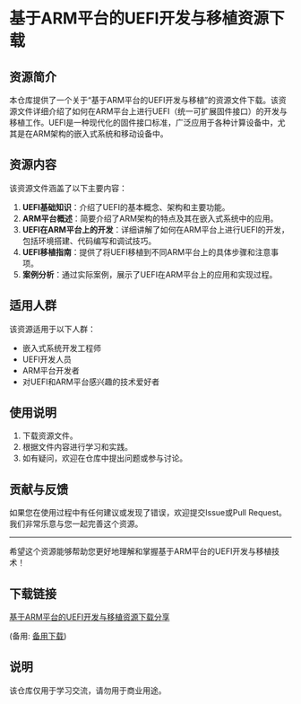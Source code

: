 # 基于ARM平台的UEFI开发与移植资源下载

## 资源简介

本仓库提供了一个关于“基于ARM平台的UEFI开发与移植”的资源文件下载。该资源文件详细介绍了如何在ARM平台上进行UEFI（统一可扩展固件接口）的开发与移植工作。UEFI是一种现代化的固件接口标准，广泛应用于各种计算设备中，尤其是在ARM架构的嵌入式系统和移动设备中。

## 资源内容

该资源文件涵盖了以下主要内容：

1. **UEFI基础知识**：介绍了UEFI的基本概念、架构和主要功能。
2. **ARM平台概述**：简要介绍了ARM架构的特点及其在嵌入式系统中的应用。
3. **UEFI在ARM平台上的开发**：详细讲解了如何在ARM平台上进行UEFI的开发，包括环境搭建、代码编写和调试技巧。
4. **UEFI移植指南**：提供了将UEFI移植到不同ARM平台上的具体步骤和注意事项。
5. **案例分析**：通过实际案例，展示了UEFI在ARM平台上的应用和实现过程。

## 适用人群

该资源适用于以下人群：

- 嵌入式系统开发工程师
- UEFI开发人员
- ARM平台开发者
- 对UEFI和ARM平台感兴趣的技术爱好者

## 使用说明

1. 下载资源文件。
2. 根据文件内容进行学习和实践。
3. 如有疑问，欢迎在仓库中提出问题或参与讨论。

## 贡献与反馈

如果您在使用过程中有任何建议或发现了错误，欢迎提交Issue或Pull Request。我们非常乐意与您一起完善这个资源。

---

希望这个资源能够帮助您更好地理解和掌握基于ARM平台的UEFI开发与移植技术！

## 下载链接
[基于ARM平台的UEFI开发与移植资源下载分享](https://pan.quark.cn/s/fb3de2a1ba16) 

(备用: [备用下载](https://pan.baidu.com/s/1xtL8XZanRWfCm7-OhSurUw?pwd=1234))

## 说明

该仓库仅用于学习交流，请勿用于商业用途。
